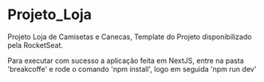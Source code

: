 # Projeto_Loja
 Projeto Loja de Camisetas e Canecas, Template do Projeto disponibilizado pela RocketSeat.
 
 Para executar com sucesso a aplicação feita em NextJS, entre na pasta 'breakcoffe' e rode o comando 'npm install', logo em seguida 'npm run dev'
 
